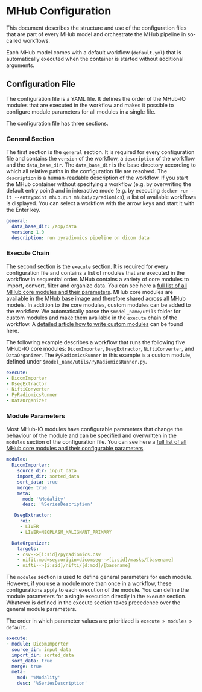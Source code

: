 # MHub Configuration

This document describes the structure and use of the configuration files that are part of every MHub model and orchestrate the MHub pipeline in so-called workflows.

Each MHub model comes with a default workflow (`default.yml`) that is automatically executed when the container is started without additional arguments.

## Configuration File

The configuration file is a YAML file. It defines the order of the MHub-IO modules that are executed in the workflow and makes it possible to configure module parameters for all modules in a single file.

The configuration file has three sections.

### General Section

The first section is the `general` section. It is required for every configuration file and contains the `version` of the workflow, a `description` of the workflow and the `data_base_dir`. The `data_base_dir` is the base directory according to which all relative paths in the configuration file are resolved. The `description` is a human-readable description of the workflow. If you start the MHub container without specifying a workflow (e.g. by overwriting the default entry point) and in interactive mode (e.g. by executing `docker run -it --entrypoint mhub.run mhubai/pyradiomics`), a list of available workflows is displayed. You can select a workflow with the arrow keys and start it with the Enter key.

```yml
general:
  data_base_dir: /app/data
  version: 1.0
  description: run pyradiomics pipeline on dicom data
```

### Execute Chain

The second section is the `execute` section. It is required for every configuration file and contains a list of modules that are executed in the workflow in sequential order. MHub contains a variety of core modules to import, convert, filter and organize data. You can see here a [full list of all MHub core modules and their parameters](mhubio_modules.md). MHub core modules are available in the MHub base image and therefore shared across all MHub models. In addition to the core modules, custom modules can be added to the workflow. We automatically parse the `$model_name/utils` folder for custom modules and make them available in the `execute` chain of the workflow. A [detailed article how to write custom modules](how_to_write_an_mhubio_module.md) can be found here.

The following example describes a workflow that runs the following five MHub-IO core modules: `DicomImporter`, `DsegExtractor`, `NiftiConverter`, and `DataOrganizer`. The `PyRadiomicsRunner` in this example is a custom module, defined under `$model_name/utils/PyRadiomicsRunner.py`.

```yml
execute:
- DicomImporter
- DsegExtractor
- NiftiConverter
- PyRadiomicsRunner
- DataOrganizer
```

### Module Parameters

Most MHub-IO modules have configurable parameters that change the behaviour of the module and can be specified and overwritten in the `modules` section of the configuration file. You can see here a [full list of all MHub core modules and their configurable parameters](mhubio_modules.md).

```yml
modules:
  DicomImporter:
    source_dir: input_data
    import_dir: sorted_data
    sort_data: true
    merge: true
    meta: 
      mod: '%Modality'
      desc: '%SeriesDescription'

   DsegExtractor:
     roi: 
     - LIVER
     - LIVER+NEOPLASM_MALIGNANT_PRIMARY

  DataOrganizer:
    targets:
    - csv-->[i:sid]/pyradiomics.csv
    - nifit:mod=seg:origin=dicomseg-->[i:sid]/masks/[basename]
    - nifti-->[i:sid]/nifti/[d:mod]/[basename]
```

The `modules` section is used to define general parameters for each module. However, if you use a module more than once in a workflow, these configurations apply to each execution of the module. You can define the module parameters for a single execution directly in the `execute` section. Whatever is defined in the execute section takes precedence over the general module parameters.  

The order in which parameter values are prioritized is `execute > modules > default`.

```yml
execute:
- module: DicomImporter
  source_dir: input_data
  import_dir: sorted_data
  sort_data: true
  merge: true
  meta: 
    mod: '%Modality'
    desc: '%SeriesDescription'
```
